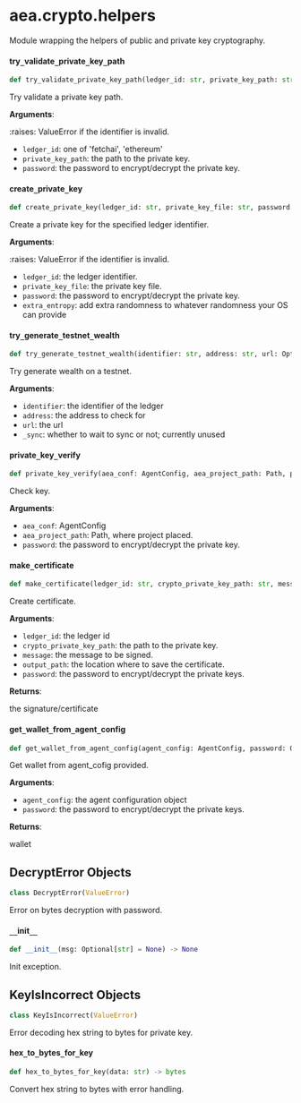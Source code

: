 <a id="aea.crypto.helpers"></a>

# aea.crypto.helpers

Module wrapping the helpers of public and private key cryptography.

<a id="aea.crypto.helpers.try_validate_private_key_path"></a>

#### try`_`validate`_`private`_`key`_`path

```python
def try_validate_private_key_path(ledger_id: str, private_key_path: str, password: Optional[str] = None) -> None
```

Try validate a private key path.

**Arguments**:

:raises: ValueError if the identifier is invalid.
- `ledger_id`: one of 'fetchai', 'ethereum'
- `private_key_path`: the path to the private key.
- `password`: the password to encrypt/decrypt the private key.

<a id="aea.crypto.helpers.create_private_key"></a>

#### create`_`private`_`key

```python
def create_private_key(ledger_id: str, private_key_file: str, password: Optional[str] = None, extra_entropy: Union[str, bytes, int] = "") -> None
```

Create a private key for the specified ledger identifier.

**Arguments**:

:raises: ValueError if the identifier is invalid.
- `ledger_id`: the ledger identifier.
- `private_key_file`: the private key file.
- `password`: the password to encrypt/decrypt the private key.
- `extra_entropy`: add extra randomness to whatever randomness your OS can provide

<a id="aea.crypto.helpers.try_generate_testnet_wealth"></a>

#### try`_`generate`_`testnet`_`wealth

```python
def try_generate_testnet_wealth(identifier: str, address: str, url: Optional[str] = None, _sync: bool = True) -> None
```

Try generate wealth on a testnet.

**Arguments**:

- `identifier`: the identifier of the ledger
- `address`: the address to check for
- `url`: the url
- `_sync`: whether to wait to sync or not; currently unused

<a id="aea.crypto.helpers.private_key_verify"></a>

#### private`_`key`_`verify

```python
def private_key_verify(aea_conf: AgentConfig, aea_project_path: Path, password: Optional[str] = None) -> None
```

Check key.

**Arguments**:

- `aea_conf`: AgentConfig
- `aea_project_path`: Path, where project placed.
- `password`: the password to encrypt/decrypt the private key.

<a id="aea.crypto.helpers.make_certificate"></a>

#### make`_`certificate

```python
def make_certificate(ledger_id: str, crypto_private_key_path: str, message: bytes, output_path: str, password: Optional[str] = None) -> str
```

Create certificate.

**Arguments**:

- `ledger_id`: the ledger id
- `crypto_private_key_path`: the path to the private key.
- `message`: the message to be signed.
- `output_path`: the location where to save the certificate.
- `password`: the password to encrypt/decrypt the private keys.

**Returns**:

the signature/certificate

<a id="aea.crypto.helpers.get_wallet_from_agent_config"></a>

#### get`_`wallet`_`from`_`agent`_`config

```python
def get_wallet_from_agent_config(agent_config: AgentConfig, password: Optional[str] = None) -> Wallet
```

Get wallet from agent_cofig provided.

**Arguments**:

- `agent_config`: the agent configuration object
- `password`: the password to encrypt/decrypt the private keys.

**Returns**:

wallet

<a id="aea.crypto.helpers.DecryptError"></a>

## DecryptError Objects

```python
class DecryptError(ValueError)
```

Error on bytes decryption with password.

<a id="aea.crypto.helpers.DecryptError.__init__"></a>

#### `__`init`__`

```python
def __init__(msg: Optional[str] = None) -> None
```

Init exception.

<a id="aea.crypto.helpers.KeyIsIncorrect"></a>

## KeyIsIncorrect Objects

```python
class KeyIsIncorrect(ValueError)
```

Error decoding hex string to bytes for private key.

<a id="aea.crypto.helpers.hex_to_bytes_for_key"></a>

#### hex`_`to`_`bytes`_`for`_`key

```python
def hex_to_bytes_for_key(data: str) -> bytes
```

Convert hex string to bytes with error handling.

